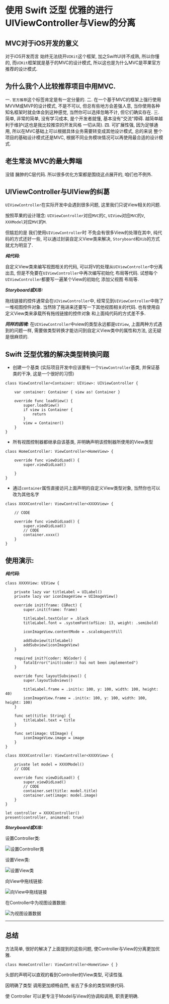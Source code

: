 # 使用 Swift 泛型 优雅的进行UIViewController与View的分离


## MVC对于iOS开发的意义

对于iOS开发而言 始终无法绕开`UIKit`这个框架, 加之SwiftUI并不成熟, 所以你懂的, 而`UIKit`框架就是基于的MVC的设计模式, 所以这也是为什么MVC是苹果官方推荐的设计模式.

## 为什么我个人比较推荐项目中用MVC.

一. `官方推荐`这个标签肯定是有一定分量的.
二. 在一个基于MVC的框架上强行使用MVVM或MVP的设计模式, 不是不可以, 但总有些地方会差强人意, 当你使用各种知名框架时就会体会到这种感觉, 当然你可以选择忽略不计, 但它们确实存在.
三. 简单, 非常的简单, 没有学习成本, 是个开发者就懂, 基本没有"交流"障碍. 越简单越利于维护(这也是我比较推崇的开发风格 一切从简).
四. 可扩展性强, 因为足够通用, 所以在MVC基础上可以根据具体业务需要转变成其他设计模式, 总的来说 整个项目的基础设计模式还是MVC, 根据不同业务模块情况可以再使用最合适的设计模式.

## 老生常淡 MVC的最大弊端
没错 臃肿的C层代码.
所以很多优化方案都是围绕这点展开的, 咱们也不例外.

## UIViewController与UIView的纠葛
`UIViewController`在实际开发中会遇到很多问题, 这里我们只说View相关的问题.

按照苹果的设计理念:
 `UIViewController`对应`MVC`的`C`, `UIView`对应`MVC`的`V`, `XXXModel`对应`MVC`的`M`.

但尴尬的是 我们使用`UIViewController`时 不免会有很多View的处理在其中, 纯代码的方式还好一些, 可以通过封装自定义View类来解决, `Storyboard`和`Xib`的方式就尤为明显了.

___纯代码:___

自定义View类来编写视图相关的代码, 可以将V的处理从`UIViewController`中分离出去, 但是不免要在`UIViewController`中再次编写初始化 布局等代码. 试想每个`UIViewController`都要写一遍某个View的初始化 添加父视图 布局等.

___Storyboard或XIB:___

拖线链接的控件通常会在`UIViewController`中, 经常见到`UIViewController`中拖了一堆视图控件对象. 当然除了拖进来还要写一下其他视图相关的代码.
也有使用自定义View类来承载所有拖线链接的控件对象 和上面纯代码的方式差不多. 

___同样的困境:___
在`UIViewController`中view的类型永远都是`UIView`, 上面两种方式遇到的问题一样, 需要做类型转换才能访问到自定义View类中的属性和方法, 这无疑是很麻烦的.


## Swift 泛型优雅的解决类型转换问题

- 创建一个基类 (实际项目开发中应该要有一个`ViewController`基类, 并保证基类的干净, 这是一个很好的习惯)

```
class ViewController<Container: UIView>: UIViewController {

    var container: Container { view as! Container }
    
    override func loadView() {
        super.loadView()
        if view is Container {
            return
        }
        view = Container()
    }
}
```

- 所有视图控制器都继承自该基类, 并明确声明该控制器所使用的View类型

```
class HomeController: ViewController<HomeView> {

    override func viewDidLoad() {
        super.viewDidLoad()
        
    }
}
```

- 通过`container`属性直接访问上面声明的自定义View类型对象, 当然你也可以改为其他名字

```
class XXXXController: ViewController<XXXXView> {

    // CODE
  
    override func viewDidLoad() {
        super.viewDidLoad()
        // CODE
        container.xxxx()
    }
}
```

## 使用演示:

___纯代码:___

```
class XXXXView: UIView {

    private lazy var titleLabel = UILabel()
    private lazy var iconImageView = UIImageView()
    
    override init(frame: CGRect) {
        super.init(frame: frame)
        
        titleLabel.textColor = .black
        titleLabel.font = .systemFont(ofSize: 13, weight: .semibold)
        
        iconImageView.contentMode = .scaleAspectFill
        
        addSubview(titleLabel)
        addSubview(iconImageView)
    }
    
    required init?(coder: NSCoder) {
        fatalError("init(coder:) has not been implemented")
    }
    
    override func layoutSubviews() {
        super.layoutSubviews()
        
        titleLabel.frame = .init(x: 100, y: 100, width: 100, height: 40)
        iconImageView.frame = .init(x: 100, y: 100, width: 100, height: 100)
    }
    
    func set(title: String) {
        titleLabel.text = title
    }
    
    func set(image: UIImage) {
        iconImageView.image = image
    }
}
```

```
class XXXXController: ViewController<XXXXView> {

    private let model = XXXXModel()
    // CODE
  
    override func viewDidLoad() {
        super.viewDidLoad()
        // CODE
        container.set(title: model.title)
        container.set(image: model.image)
    }
}
```

```
let controller = XXXXController()
present(controller, animated: true)
```

___Storyboard或XIB:___

设置Controller类:

![设置Controller类](Resources/1111.png)

设置View类:

![设置View类](Resources/2222.png)

向View中拖线链接:

![向View中拖线链接](Resources/3333.png)

在Controller中为视图设置数据:

![为视图设置数据](Resources/4444.png)


-----

## 总结

方法简单, 很好的解决了上面提到的这些问题, 使Controller与View的分离更加优雅.
```
class HomeController: ViewController<HomeView> { }
```
头部的声明可以直观的看到Controller的View类型, 可读性强.

因明确了类型 调用更加顺畅自然, 省去了多余的类型转换代码.

使 Controller 可以更专注于Model与View的协调和调用, 职责更明确.
